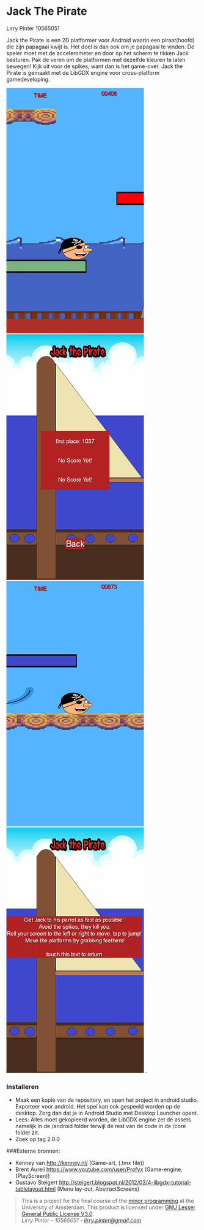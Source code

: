 # Jack The Pirate

Lirry Pinter
10565051

Jack the Pirate is een 2D platformer voor Android waarin een piraat(hoofd) die zijn papagaai kwijt is. Het doel is dan ook om je papagaai te vinden. De speler moet met de accelerometer en door op het scherm te tikken Jack besturen. Pak de veren om de platformen met dezelfde kleuren te laten bewegen! Kijk uit voor de spikes, want dan is het game-over. Jack the Pirate is gemaakt met de LibGDX engine voor cross-platform gamedeveloping. 

![](doc/Screenshot_2016-01-28-20-28-40.png) ![](doc/Screenshot_2016-01-28-20-30-09.png)
![](doc/Screenshot_2016-01-28-20-29-26.png) ![](doc/Screenshot_2016-01-28-20-32-36.png) 
. 
### Installeren
- Maak een kopie van de repository, en open het project in android studio. Exporteer voor android. Het spel kan ook gespeeld worden op de desktop. Zorg dan dat je in Android Studio met Desktop Launcher opent.
- Lees: Alles moet gekopieerd worden, de LibGDX engine zet de assets namelijk in de /android folder terwijl de rest van de code in de /core folder zit.
- Zoek op tag 2.0.0

###Externe bronnen:

- Kenney van http://kenney.nl/ (Game-art, (.tmx file))
- Brent Aureli https://www.youtube.com/user/Profyx (Game-engine, (PlayScreen))
- Gustavo Steigert http://steigert.blogspot.nl/2012/03/4-libgdx-tutorial-tablelayout.html (Menu lay-out, AbstractScreens)

>This is a project for the final course of the [minor programming](http://www.mprog.nl/) at the University of Amsterdam. This product is licensed under [GNU Lesser General Public License V3.0](https://www.gnu.org/licenses/lgpl-3.0.en.html).<br>*Lirry Pinter - 10565051 - lirry.pinter@gmail.com*
